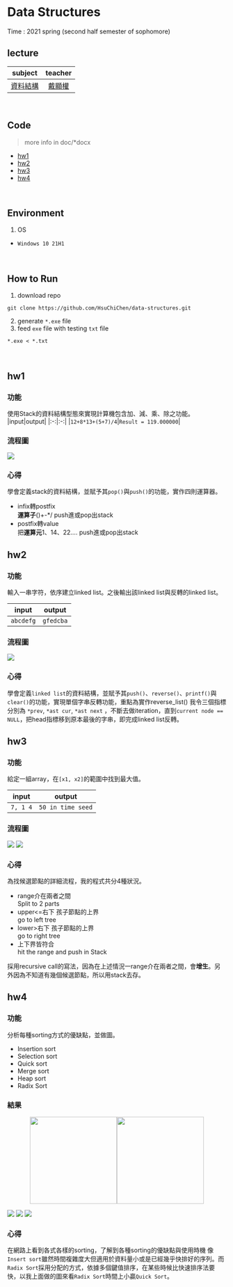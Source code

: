 # Data Structures
Time : 2021 spring (second half semester of sophomore)

## lecture

|subject|teacher|
|:-:|:-:|
|[資料結構](http://class-qry.acad.ncku.edu.tw/syllabus/online_display.php?syear=0109&sem=2&co_no=E231601&class_code=1)|[戴顯權](https://www.ee.ncku.edu.tw/teacher/index2.php?teacher_id=35)|

<br>

## Code
> more info in doc/*docx
- [hw1](#hw1)
- [hw2](#hw2)
- [hw3](#hw3)
- [hw4](#hw4)

<br>

## Environment
1. OS
- `Windows 10 21H1`

<br>

## How to Run
1. download repo
```
git clone https://github.com/HsuChiChen/data-structures.git
```
2. generate `*.exe` file
3. feed `exe` file with testing `txt` file
```
*.exe < *.txt
```

<br>

## hw1
### 功能
使用Stack的資料結構型態來實現計算機包含加、減、乘、除之功能。
|input|output|
|:-:|:-:|
|`12+8*13+(5+7)/4`|`Result = 119.000000`|

### 流程圖
![](img/hw1.svg)

### 心得
學會定義stack的資料結構，並賦予其`pop()`與`push()`的功能，實作四則運算器。
- infix轉postfix<br>
**運算子**()+-*/ push進或pop出stack
- postfix轉value<br>
把**運算元**1、14、22…. push進或pop出stack

## hw2
### 功能
輸入一串字符，依序建立linked list。之後輸出該linked list與反轉的linked list。

|input|output|
|:-:|:-:|
|`abcdefg`|`gfedcba`|

### 流程圖
![](img/hw2.svg)

### 心得
學會定義`linked list`的資料結構，並賦予其`push()`、`reverse()`、`printf()`與`clear()`的功能，實現單個字串反轉功能，重點為實作reverse_list() 我令三個指標分別為 `*prev`, `*ast cur`, `*ast next` ，不斷去做iteration，直到`current node == NULL`，把head指標移到原本最後的字串，即完成linked list反轉。

## hw3
### 功能
給定一組array，在`[x1, x2]`的範圍中找到最大值。

|input|output|
|:-:|:-:|
|`7, 1 4`|`50 in time seed`|

### 流程圖
![](img/hw3_1.svg)
![](img/hw3_2.svg)

### 心得
為找候選節點的詳細流程，我的程式共分4種狀況。
- range介在兩者之間<br>
Split to 2 parts
- upper<=右下 孩子節點的上界<br>
go to left tree
- lower>右下 孩子節點的上界<br>
go to right tree
- 上下界皆符合<br>
hit the range and push in Stack

採用recursive call的寫法，因為在上述情況一range介在兩者之間，會**增生**。另外因為不知道有幾個候選節點，所以用stack去存。

## hw4
### 功能
分析每種sorting方式的優缺點，並做圖。
- Insertion sort
- Selection sort
- Quick sort
- Merge sort
- Heap sort
- Radix Sort

### 結果
<center class="half">
    <img src="img/hw4_terminal1.png" width="200"/><img src="img/hw4_terminal2.png" width="200"/>
</center>

![](img/hw4_1.svg)
![](img/hw4_2.svg)
![](img/hw4_3.svg)

### 心得
在網路上看到各式各樣的sorting，了解到各種sorting的優缺點與使用時機
像`Insert sort`雖然時間複雜度大但適用於資料量小或是已經幾乎快排好的序列。而`Radix Sort`採用分配的方式，依據多個鍵值排序，在某些時候比快速排序法要快，以我上面做的圖來看`Radix Sort`時間上小贏`Quick Sort`。
